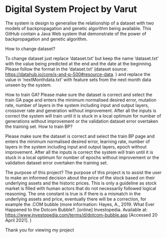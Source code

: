 # Digital System Project by Varut
The system is design to generalise the relationship of a dataset with two models of backpropagation and genetic algorithm being available.
This GitHub contain a Java Web system that demonstrate of the power of backpropagation and genetic algorithm. 

How to change dataset?

To change dataset just replace ‘dataset.txt’ but keep the name ‘dataset.txt’ with the value being predicted at the end and the date at the beginning. Please follow the format in the ‘dataset.txt’ (dataset source: https://datahub.io/core/s-and-p-500#resource-data. ) and replace the value in ‘nextMonthdata.txt’ with feature sets from the next month data unseen by the system.

How to train GA?
Please make sure the dataset is correct and select the train GA page and enters the minimum normalised desired error, mutation rate, number of layers in the system including input and output layers, crossover rate and generation without improvement. After all the inputs is correct the system will train until it is stuck in a local optimum for number of generations without improvement or the validation dataset error overtaken the training set. 
How to train BP?

Please make sure the dataset is correct and select the train BP page and enters the minimum normalised desired error, learning rate, number of layers in the system including input and output layers, epoch without improvement. After all the inputs is correct the system will train until it is stuck in a local optimum for number of epochs without improvement or the validation dataset error overtaken the training set. 

The purpose of this project?
The purpose of this project is to assist the user to make an informed decision about the price of the stock based on their underlying assets and the historic prices. This is only a guideline as stock market is filled with human actors that do not necessarily followed logical reasoning. The one constant is true is if there is a mismatch in the underlying assets and price, eventually there will be a correction, for example the .COM bubble (more information: Hayes, A., 2019. What Ever Happened to the Dotcom Bubble?. [online] Investopedia. Available at: <https://www.investopedia.com/terms/d/dotcom-bubble.asp> [Accessed 20 April 2021]. )

Thank you for viewing my project
